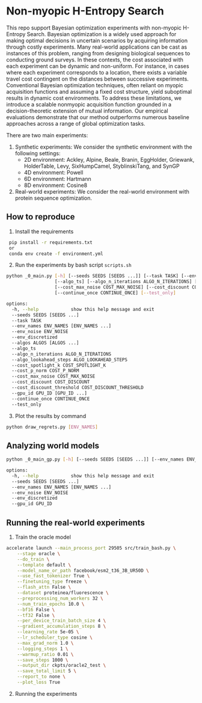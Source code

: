 # Non-myopic H-Entropy Search

This repo support Bayesian optimization experiments with non-myopic H-Entropy Search. Bayesian optimization is a widely used approach for making optimal decisions in uncertain scenarios by acquiring information through costly experiments. Many real-world applications can be cast as instances of this problem, ranging from designing biological sequences to conducting ground surveys. In these contexts, the cost associated with each experiment can be dynamic and non-uniform. For instance, in cases where each experiment corresponds to a location, there exists a variable travel cost contingent on the distances between successive experiments. Conventional Bayesian optimization techniques, often reliant on myopic acquisition functions and assuming a fixed cost structure, yield suboptimal results in dynamic cost environments. To address these limitations, we introduce a scalable nonmyopic acquisition function grounded in a decision-theoretic extension of mutual information. Our empirical evaluations demonstrate that our method outperforms numerous baseline approaches across a range of global optimization tasks.

There are two main experiments:
1. Synthetic experiments: We consider the synthetic environment with the following settings:
    - 2D environment: Ackley, Alpine, Beale, Branin, EggHolder, Griewank, HolderTable, Levy, SixHumpCamel,  StyblinskiTang, and SynGP
    - 4D environment: Powell
    - 6D environment: Hartmann
    - 8D environment: Cosine8
2. Real-world experiments: We consider the real-world environment with protein sequence optimization.

## How to reproduce
1. Install the requirements
```bash
 pip install -r requirements.txt
 or 
 conda env create -f environment.yml
 ```
2. Run the experiments by bash script `scripts.sh`
```bash
python _0_main.py [-h] [--seeds SEEDS [SEEDS ...]] [--task TASK] [--env_names ENV_NAMES [ENV_NAMES ...]] [--env_noise ENV_NOISE] [--env_discretized] [--algos ALGOS [ALGOS ...]]
                  [--algo_ts] [--algo_n_iterations ALGO_N_ITERATIONS] [--algo_lookahead_steps ALGO_LOOKAHEAD_STEPS] [--cost_spotlight_k COST_SPOTLIGHT_K] [--cost_p_norm COST_P_NORM]
                  [--cost_max_noise COST_MAX_NOISE] [--cost_discount COST_DISCOUNT] [--cost_discount_threshold COST_DISCOUNT_THRESHOLD] [--gpu_id GPU_ID [GPU_ID ...]]
                  [--continue_once CONTINUE_ONCE] [--test_only]

options:
  -h, --help            show this help message and exit
  --seeds SEEDS [SEEDS ...]
  --task TASK
  --env_names ENV_NAMES [ENV_NAMES ...]
  --env_noise ENV_NOISE
  --env_discretized
  --algos ALGOS [ALGOS ...]
  --algo_ts
  --algo_n_iterations ALGO_N_ITERATIONS
  --algo_lookahead_steps ALGO_LOOKAHEAD_STEPS
  --cost_spotlight_k COST_SPOTLIGHT_K
  --cost_p_norm COST_P_NORM
  --cost_max_noise COST_MAX_NOISE
  --cost_discount COST_DISCOUNT
  --cost_discount_threshold COST_DISCOUNT_THRESHOLD
  --gpu_id GPU_ID [GPU_ID ...]
  --continue_once CONTINUE_ONCE
  --test_only
```
3. Plot the results by command
```bash
python draw_regrets.py [ENV_NAMES]
```

## Analyzing world models
```bash
python _0_main_gp.py [-h] [--seeds SEEDS [SEEDS ...]] [--env_names ENV_NAMES [ENV_NAMES ...]] [--env_noise ENV_NOISE] [--env_discretized] [--gpu_id GPU_ID]

options:
  -h, --help            show this help message and exit
  --seeds SEEDS [SEEDS ...]
  --env_names ENV_NAMES [ENV_NAMES ...]
  --env_noise ENV_NOISE
  --env_discretized
  --gpu_id GPU_ID
```

## Running the real-world experiments
1. Train the oracle model
```bash
accelerate launch --main_process_port 29505 src/train_bash.py \
    --stage oracle \
    --do_train \
    --template default \
    --model_name_or_path facebook/esm2_t36_3B_UR50D \
    --use_fast_tokenizer True \
    --finetuning_type freeze \
    --flash_attn False \
    --dataset proteinea/fluorescence \
    --preprocessing_num_workers 32 \
    --num_train_epochs 10.0 \
    --bf16 False \
    --tf32 False \
    --per_device_train_batch_size 4 \
    --gradient_accumulation_steps 8 \
    --learning_rate 5e-05 \
    --lr_scheduler_type cosine \
    --max_grad_norm 1.0 \
    --logging_steps 1 \
    --warmup_ratio 0.01 \
    --save_steps 1000 \
    --output_dir ckpts/oracle2_test \
    --save_total_limit 5 \
    --report_to none \
    --plot_loss True
```
2. Running the experiments
```bash
```
